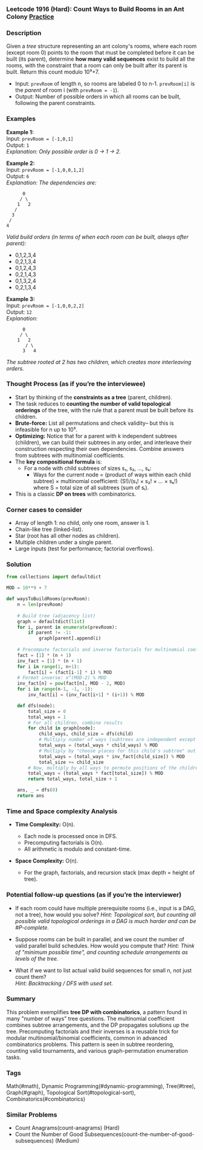 ### Leetcode 1916 (Hard): Count Ways to Build Rooms in an Ant Colony [Practice](https://leetcode.com/problems/count-ways-to-build-rooms-in-an-ant-colony)

### Description  
Given a *tree* structure representing an ant colony's rooms, where each room (except room 0) points to the room that must be completed before it can be built (its parent), determine **how many valid sequences** exist to build all the rooms, with the constraint that a room can only be built after its parent is built. Return this count modulo 10⁹+7.

- Input: `prevRoom` of length n, so rooms are labeled 0 to n-1. `prevRoom[i]` is the *parent* of room i (with `prevRoom = -1`).
- Output: Number of possible orders in which all rooms can be built, following the parent constraints.

### Examples  

**Example 1:**  
Input: `prevRoom = [-1,0,1]`  
Output: `1`  
*Explanation: Only possible order is 0 → 1 → 2.*

**Example 2:**  
Input: `prevRoom = [-1,0,0,1,2]`  
Output: `6`  
*Explanation: The dependencies are:*
```
      0
     / \
    1   2
   /
  3
 /
4
```
*Valid build orders (in terms of when each room can be built, always after parent):*
- 0,1,2,3,4
- 0,2,1,3,4
- 0,1,2,4,3
- 0,2,1,4,3
- 0,1,3,2,4
- 0,2,1,3,4

**Example 3:**  
Input: `prevRoom = [-1,0,0,2,2]`  
Output: `12`  
*Explanation:*
```
      0
     / \
    1   2
       / \
      3   4
```
*The subtree rooted at 2 has two children, which creates more interleaving orders.*

### Thought Process (as if you’re the interviewee)  
- Start by thinking of the **constraints as a tree** (parent, children).
- The task reduces to **counting the number of valid topological orderings** of the tree, with the rule that a parent must be built before its children.
- **Brute-force:** List all permutations and check validity– but this is infeasible for n up to 10⁵.
- **Optimizing:** Notice that for a parent with k independent subtrees (children), we can build their subtrees in any order, and interleave their construction respecting their own dependencies. Combine answers from subtrees with multinomial coefficients.
- The **key compositional formula** is:
  - For a node with child subtrees of sizes s₁, s₂, ..., sₖ:
    - Ways for the current node = (product of ways within each child subtree)
      × multinomial coefficient: (S!)/(s₁! × s₂! × ... × sₖ!)  
      where S = total size of all subtrees (sum of sᵢ).
- This is a classic **DP on trees** with combinatorics.

### Corner cases to consider  
- Array of length 1: no child, only one room, answer is 1.
- Chain-like tree (linked-list).
- Star (root has all other nodes as children).
- Multiple children under a single parent.
- Large inputs (test for performance; factorial overflows).

### Solution

```python
from collections import defaultdict

MOD = 10**9 + 7

def waysToBuildRooms(prevRoom):
    n = len(prevRoom)
    
    # Build tree (adjacency list)
    graph = defaultdict(list)
    for i, parent in enumerate(prevRoom):
        if parent != -1:
            graph[parent].append(i)
    
    # Precompute factorials and inverse factorials for multinomial coeffs
    fact = [1] * (n + 1)
    inv_fact = [1] * (n + 1)
    for i in range(1, n+1):
        fact[i] = (fact[i-1] * i) % MOD
    # Fermat inverse: x^(MOD-2) % MOD
    inv_fact[n] = pow(fact[n], MOD - 2, MOD)
    for i in range(n-1, -1, -1):
        inv_fact[i] = (inv_fact[i+1] * (i+1)) % MOD

    def dfs(node):
        total_size = 0
        total_ways = 1
        # For all children, combine results
        for child in graph[node]:
            child_ways, child_size = dfs(child)
            # Multiply number of ways (subtrees are independent except for parent order)
            total_ways = (total_ways * child_ways) % MOD
            # Multiply by "choose places for this child's subtree" out of total so far
            total_ways = (total_ways * inv_fact[child_size]) % MOD
            total_size += child_size
        # Now, multiply by all ways to permute positions of the children subtrees
        total_ways = (total_ways * fact[total_size]) % MOD
        return total_ways, total_size + 1

    ans, _ = dfs(0)
    return ans
```

### Time and Space complexity Analysis  

- **Time Complexity:** O(n).
  
  - Each node is processed once in DFS.
  - Precomputing factorials is O(n).
  - All arithmetic is modulo and constant-time.

- **Space Complexity:** O(n).
  
  - For the graph, factorials, and recursion stack (max depth = height of tree).

### Potential follow-up questions (as if you’re the interviewer)  

- If each room could have multiple prerequisite rooms (i.e., input is a DAG, not a tree), how would you solve?
  *Hint: Topological sort, but counting all possible valid topological orderings in a DAG is much harder and can be #P-complete.*

- Suppose rooms can be built in parallel, and we count the number of valid parallel build schedules. How would you compute that?
  *Hint: Think of "minimum possible time", and counting schedule arrangements as levels of the tree.*

- What if we want to list actual valid build sequences for small n, not just count them?  
  *Hint: Backtracking / DFS with used set.*

### Summary
This problem exemplifies **tree DP with combinatorics**, a pattern found in many "number of ways" tree questions. The multinomial coefficient combines subtree arrangements, and the DP propagates solutions up the tree. Precomputing factorials and their inverses is a reusable trick for modular multinomial/binomial coefficients, common in advanced combinatorics problems. This pattern is seen in subtree reordering, counting valid tournaments, and various graph-permutation enumeration tasks.

### Tags
Math(#math), Dynamic Programming(#dynamic-programming), Tree(#tree), Graph(#graph), Topological Sort(#topological-sort), Combinatorics(#combinatorics)

### Similar Problems
- Count Anagrams(count-anagrams) (Hard)
- Count the Number of Good Subsequences(count-the-number-of-good-subsequences) (Medium)